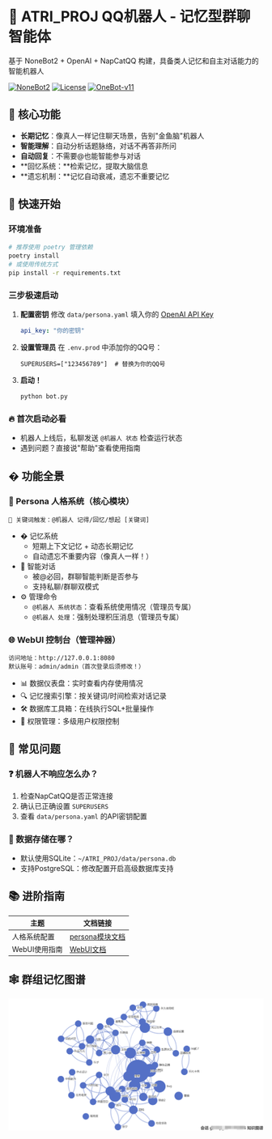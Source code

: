 # 🤖 ATRI_PROJ QQ机器人 - 记忆型群聊智能体

基于 NoneBot2 + OpenAI + NapCatQQ 构建，具备类人记忆和自主对话能力的智能机器人

[![NoneBot2](https://img.shields.io/badge/NoneBot2-2.0.0rc1-green.svg)](https://nonebot.dev/) [![License](https://img.shields.io/badge/license-AGPL3.0-FE7D37)](LICENSE) [![OneBot-v11](https://img.shields.io/badge/OneBot-v11-black)](https://onebot.dev/)

## 🌟 核心功能
- **长期记忆**：像真人一样记住聊天场景，告别"金鱼脑"机器人
- **智能理解**：自动分析话题脉络，对话不再答非所问
- **自动回复**：不需要@也能智能参与对话
- **回忆系统：**检索记忆，提取大脑信息
- **遗忘机制：**记忆自动衰减，遗忘不重要记忆

## 🚀 快速开始

### 环境准备
```bash
# 推荐使用 poetry 管理依赖
poetry install
# 或使用传统方式
pip install -r requirements.txt
```

### 三步极速启动
1. **配置密钥**
   修改 `data/persona.yaml` 填入你的 [OpenAI API Key](https://platform.openai.com/)

   ```yaml
   api_key: "你的密钥"
   ```

2. **设置管理员**
   在 `.env.prod` 中添加你的QQ号：
   ```
   SUPERUSERS=["123456789"]  # 替换为你的QQ号
   ```

3. **启动！**
   ```bash
   python bot.py
   ```

### 🔥 首次启动必看
- 机器人上线后，私聊发送 `@机器人 状态` 检查运行状态
- 遇到问题？直接说"帮助"查看使用指南

## � 功能全景

### 🤖 Persona 人格系统（核心模块）
```text
📌 关键词触发：@机器人 记得/回忆/想起 [关键词]
```
- � 记忆系统
  - 短期上下文记忆 + 动态长期记忆
  - 自动遗忘不重要内容（像真人一样！）
- 🧠 智能对话
  - 被@必回，群聊智能判断是否参与
  - 支持私聊/群聊双模式
- ⚙️ 管理命令
  - `@机器人 系统状态`：查看系统使用情况（管理员专属）
  - `@机器人 处理`：强制处理积压消息（管理员专属）

### 🌐 WebUI 控制台（管理神器）
```bash
访问地址：http://127.0.0.1:8080
默认账号：admin/admin（首次登录后须修改！）
```
- 📊 数据仪表盘：实时查看内存使用情况
- 🔍 记忆搜索引擎：按关键词/时间检索对话记录
- 🛠️ 数据库工具箱：在线执行SQL+批量操作
- 🔐 权限管理：多级用户权限控制

## 🚨 常见问题

### ❓ 机器人不响应怎么办？
1. 检查NapCatQQ是否正常连接
2. 确认已正确设置 `SUPERUSERS`
3. 查看 `data/persona.yaml` 的API密钥配置

### 💾 数据存储在哪？
- 默认使用SQLite：`~/ATRI_PROJ/data/persona.db`
- 支持PostgreSQL：修改配置开启高级数据库支持

## 📚 进阶指南
| 主题          | 文档链接                         |
|---------------|--------------------------------|
| 人格系统配置   | [persona模块文档](plugins/persona/README.md) |
| WebUI使用指南  | [WebUI文档](plugins/webui/README.md)      |

## 🕸 群组记忆图谱

![atlas](assets/atlas.png)